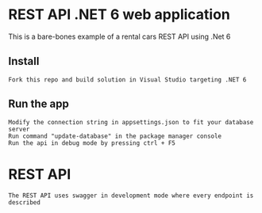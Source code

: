 # REST API .NET 6 web application

This is a bare-bones example of a rental cars REST
API using .Net 6

## Install

    Fork this repo and build solution in Visual Studio targeting .NET 6 

## Run the app

    Modify the connection string in appsettings.json to fit your database server
    Run command "update-database" in the package manager console
    Run the api in debug mode by pressing ctrl + F5

# REST API

    The REST API uses swagger in development mode where every endpoint is described


